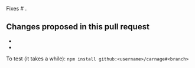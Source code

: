 Fixes # .

## Changes proposed in this pull request

-
-

To test (it takes a while): `npm install github:<username>/carnage#<branch>`
